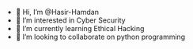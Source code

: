 - 👋 Hi, I’m @Hasir-Hamdan
- 👀 I’m interested in Cyber Security
- 🌱 I’m currently learning Ethical Hacking
- 💞️ I’m looking to collaborate on python programming

